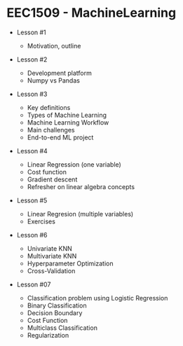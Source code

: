 # EEC1509 - MachineLearning

- Lesson #1
	- Motivation, outline
- Lesson #2
	- Development platform
	- Numpy vs Pandas
- Lesson #3
	- Key definitions
	- Types of Machine Learning
	- Machine Learning Workflow
	- Main challenges
	- End-to-end ML project
- Lesson #4
	- Linear Regression (one variable)
	- Cost function
	- Gradient descent
	- Refresher on linear algebra concepts
    
- Lesson #5
	- Linear Regresion (multiple variables)
	- Exercises
- Lesson #6
	- Univariate KNN
	- Multivariate KNN
	- Hyperparameter Optimization
	- Cross-Validation
- Lesson #07
	- Classification problem using Logistic Regression
	- Binary Classification
	- Decision Boundary
	- Cost Function 
	- Multiclass Classification
	- Regularization


